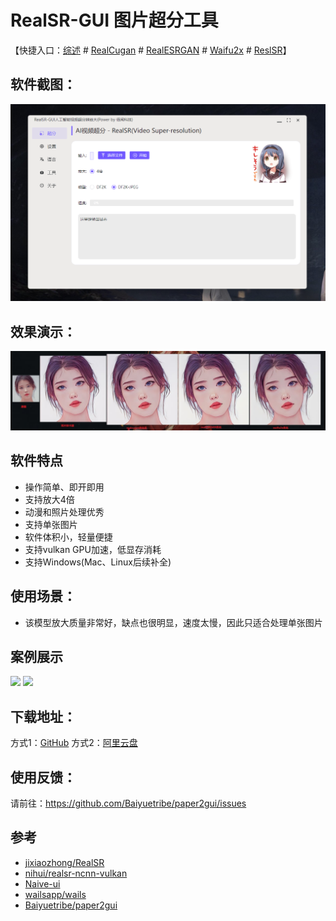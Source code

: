 # RealSR-GUI 图片超分工具

【快捷入口：[综述](readme.md) # [RealCugan](RealCugan-GUI.md) # [RealESRGAN](RealESRGAN-GUI.md) # [Waifu2x](waifu2x-gui.md) # [ReslSR](RealSR-GUI.md)】

## 软件截图：

![](../docs/images/realsr-gui.png)

## 效果演示：

![](../docs/images/styletransfer/iu.jpg)

## 软件特点

- 操作简单、即开即用
- 支持放大4倍
- 动漫和照片处理优秀
- 支持单张图片
- 软件体积小，轻量便捷
- 支持vulkan GPU加速，低显存消耗
- 支持Windows(Mac、Linux后续补全)

## 使用场景：

- 该模型放大质量非常好，缺点也很明显，速度太慢，因此只适合处理单张图片

## 案例展示

![](https://cdn.jsdelivr.net/gh/Baiyuetribe/yyycode@dev/img/20/yyycode_com20210910201522.png)
![](https://cdn.jsdelivr.net/gh/Baiyuetribe/yyycode@dev/img/20/yyycode_com20210910202511.png)

## 下载地址：

方式1：[GitHub](https://github.com/Baiyuetribe/paper2gui/releases/tag/Published)
方式2：[阿里云盘](https://www.aliyundrive.com/s/2b4hyudGkni)

## 使用反馈：

请前往：https://github.com/Baiyuetribe/paper2gui/issues

## 参考

- [jixiaozhong/RealSR](https://github.com/jixiaozhong/RealSR)
- [nihui/realsr-ncnn-vulkan](https://github.com/nihui/realsr-ncnn-vulkan)
- [Naive-ui](https://www.naiveui.com/zh-CN/os-theme)
- [wailsapp/wails](https://github.com/wailsapp/wails)
- [Baiyuetribe/paper2gui](https://github.com/Baiyuetribe/paper2gui)